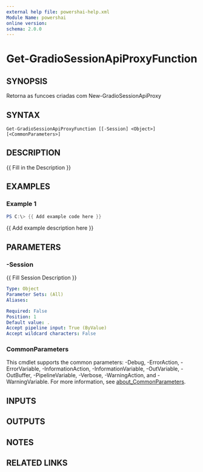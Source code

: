 ```yaml
---
external help file: powershai-help.xml
Module Name: powershai
online version:
schema: 2.0.0
---
```


# Get-GradioSessionApiProxyFunction

## SYNOPSIS
Retorna as funcoes criadas com New-GradioSessionApiProxy

## SYNTAX

```
Get-GradioSessionApiProxyFunction [[-Session] <Object>] [<CommonParameters>]
```

## DESCRIPTION
{{ Fill in the Description }}

## EXAMPLES

### Example 1
```powershell
PS C:\> {{ Add example code here }}
```

{{ Add example description here }}

## PARAMETERS

### -Session
{{ Fill Session Description }}

```yaml
Type: Object
Parameter Sets: (All)
Aliases:

Required: False
Position: 1
Default value: .
Accept pipeline input: True (ByValue)
Accept wildcard characters: False
```

### CommonParameters
This cmdlet supports the common parameters: -Debug, -ErrorAction, -ErrorVariable, -InformationAction, -InformationVariable, -OutVariable, -OutBuffer, -PipelineVariable, -Verbose, -WarningAction, and -WarningVariable. For more information, see [about_CommonParameters](http://go.microsoft.com/fwlink/?LinkID=113216).

## INPUTS

## OUTPUTS

## NOTES

## RELATED LINKS
